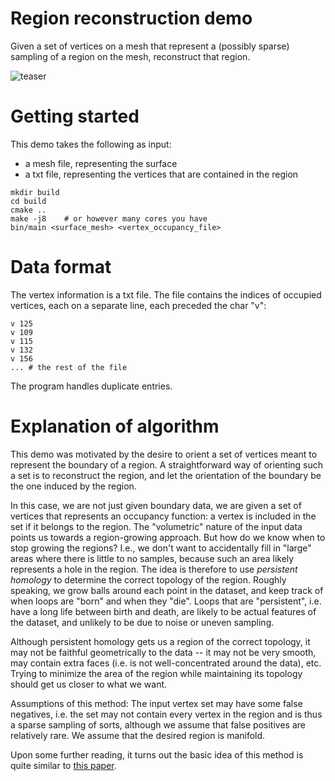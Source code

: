 # Region reconstruction demo
Given a set of vertices on a mesh that represent a (possibly sparse) sampling of a region on the mesh, reconstruct that region.

![teaser](images/teaser.png?raw=true)

# Getting started

This demo takes the following as input:
* a mesh file, representing the surface
* a txt file, representing the vertices that are contained in the region

```
mkdir build
cd build
cmake ..
make -j8	# or however many cores you have
bin/main <surface_mesh> <vertex_occupancy_file>
```

# Data format
The vertex information is a txt file. The file contains the indices of occupied vertices, each on a separate line, each preceded the char "v":

```
v 125
v 109
v 115
v 132
v 156
...	# the rest of the file
```

The program handles duplicate entries.

# Explanation of algorithm
This demo was motivated by the desire to orient a set of vertices meant to represent the boundary of a region. A straightforward way of orienting such a set is to reconstruct the region, and let the orientation of the boundary be the one induced by the region.

In this case, we are not just given boundary data, we are given a set of vertices that represents an occupancy function: a vertex is included in the set if it belongs to the region. The "volumetric" nature of the input data points us towards a region-growing approach. But how do we know when to stop growing the regions? I.e., we don't want to accidentally fill in "large" areas where there is little to no samples, because such an area likely represents a hole in the region. The idea is therefore to use _persistent homology_ to determine the correct topology of the region. Roughly speaking, we grow balls around each point in the dataset, and keep track of when loops are "born" and when they "die". Loops that are "persistent", i.e. have a long life between birth and death, are likely to be actual features of the dataset, and unlikely to be due to noise or uneven sampling.

Although persistent homology gets us a region of the correct topology, it may not be faithful geometrically to the data -- it may not be very smooth, may contain extra faces (i.e. is not well-concentrated around the data), etc. Trying to minimize the area of the region while maintaining its topology should get us closer to what we want.

Assumptions of this method: The input vertex set may have some false negatives, i.e. the set may not contain every vertex in the region and is thus a sparse sampling of sorts, although we assume that false positives are relatively rare. We assume that the desired region is manifold.

Upon some further reading, it turns out the basic idea of this method is quite similar to [this paper](https://arxiv.org/pdf/1811.12543.pdf).